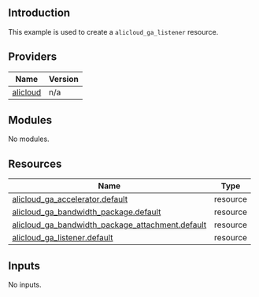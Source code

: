 ## Introduction

This example is used to create a `alicloud_ga_listener` resource.

<!-- BEGIN_TF_DOCS -->
## Providers

| Name | Version |
|------|---------|
| <a name="provider_alicloud"></a> [alicloud](#provider\_alicloud) | n/a |

## Modules

No modules.

## Resources

| Name | Type |
|------|------|
| [alicloud_ga_accelerator.default](https://registry.terraform.io/providers/aliyun/alicloud/latest/docs/resources/ga_accelerator) | resource |
| [alicloud_ga_bandwidth_package.default](https://registry.terraform.io/providers/aliyun/alicloud/latest/docs/resources/ga_bandwidth_package) | resource |
| [alicloud_ga_bandwidth_package_attachment.default](https://registry.terraform.io/providers/aliyun/alicloud/latest/docs/resources/ga_bandwidth_package_attachment) | resource |
| [alicloud_ga_listener.default](https://registry.terraform.io/providers/aliyun/alicloud/latest/docs/resources/ga_listener) | resource |

## Inputs

No inputs.
<!-- END_TF_DOCS -->
